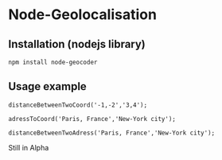 Node-Geolocalisation
====================

## Installation (nodejs library)

    npm install node-geocoder

## Usage example

```
distanceBetweenTwoCoord('-1,-2','3,4');
```
```
adressToCoord('Paris, France','New-York city');
```
```
distanceBetweenTwoAdress('Paris, France','New-York city');
```

Still in Alpha
